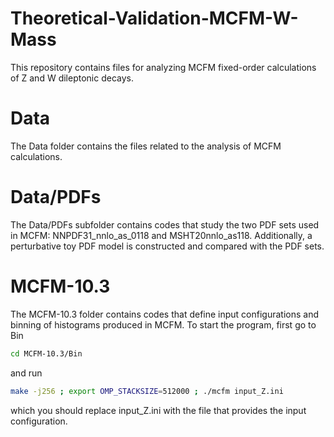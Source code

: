 # Theoretical-Validation-MCFM-W-Mass
This repository contains files for analyzing MCFM fixed-order calculations of Z and W dileptonic decays.
# Data
The Data folder contains the files related to the analysis of MCFM calculations.
# Data/PDFs
The Data/PDFs subfolder contains codes that study the two PDF sets used in MCFM: NNPDF31_nnlo_as_0118 and MSHT20nnlo_as118.
Additionally, a perturbative toy PDF model is constructed and compared with the PDF sets.
# MCFM-10.3
The MCFM-10.3 folder contains codes that define input configurations and binning of histograms produced in MCFM.
To start the program, first go to Bin
```bash
cd MCFM-10.3/Bin
```
and run
```bash
make -j256 ; export OMP_STACKSIZE=512000 ; ./mcfm input_Z.ini
```
which you should replace input_Z.ini with the file that provides the input configuration.
